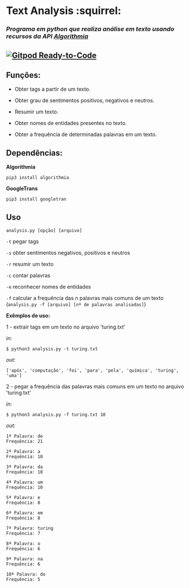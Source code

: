 # Text Analysis  :squirrel:
### _Programa em python que realiza análise em texto usando recursos da API [Algorithmia](https://algorithmia.com)_
[![Gitpod Ready-to-Code](https://img.shields.io/badge/Gitpod-Ready--to--Code-blue?logo=gitpod)](https://gitpod.io/#https://github.com/mateusfg7/textAnalysis)
---
## Funções:

- Obter tags a partir de um texto.

- Obter grau de sentimentos positivos, negativos e neutros.

- Resumir um texto.

- Obter nomes de entidades presentes no texto.

- Obter a frequência de determinadas palavras em um texto.

## Dependências:

**Algorithmia**
```
pip3 install algorithmia
```
**GoogleTrans**
```
pip3 install googletran
```

## Uso

`analysis.py [opção] [arquivo]`

`-t`  pegar tags
    
`-s`  obter sentimentos negativos, positivos e neutros

`-r`  resumir um texto

`-c`  contar palavras

`-e`  reconhecer nomes de entidades

`-f` calcular a frequência das n palavras mais comuns de um texto
(`analysis.py -f [arquivo] [nº de palavras analisadas]`)

**Exêmplos de uso:**

1 - extrair tags em um texto no arquivo 'turing.txt' 

_in:_

```shell
$ python3 analysis.py -t turing.txt
```

_out:_

```shell
['após', 'computação', 'foi', 'para', 'pela', 'química', 'turing', 'uma']
```

2 - pegar a frequência das palavras mais comuns em um texto no arquivo 'turing.txt'

_in:_

```shell
$ python3 analysis.py -f turing.txt 10
```

_out:_

```shell
1ª Palavra: de
Frequência: 21

2ª Palavra: a
Frequência: 10

3ª Palavra: da
Frequência: 10

4ª Palavra: um
Frequência: 10

5ª Palavra: e
Frequência: 8

6ª Palavra: em
Frequência: 8

7ª Palavra: turing
Frequência: 7

8ª Palavra: o
Frequência: 6

9ª Palavra: na
Frequência: 6

10ª Palavra: do
Frequência: 5
```
